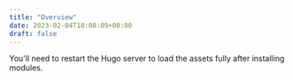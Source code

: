 ```yaml
---
title: "Overview"
date: 2023-02-04T18:08:09+08:00
draft: false
---
```


<!--more-->

You'll need to restart the Hugo server to load the assets fully after installing modules.
